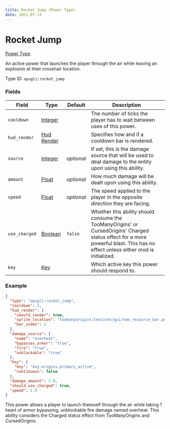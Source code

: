 ```yaml
---
title: Rocket Jump (Power Type)
date: 2021-07-13
---
```


# Rocket Jump

[Power Type](../power_types.md).

An active power that launches the player through the air while leaving an explosion at their crosshair location.

Type ID: `apugli:rocket_jump`

### Fields

Field  | Type | Default | Description
-------|------|---------|-------------
`cooldown` | [Integer](https://origins.readthedocs.io/en/latest/data_types/integer/) |  | The number of ticks the player has to wait between uses of this power.
`hud_render` | [Hud Render](https://origins.readthedocs.io/en/latest/data_types/hud_render/) |  | Specifies how and if a cooldown bar is rendered.
`source` | [Integer](https://origins.readthedocs.io/en/latest/data_types/integer/) | *optional* | If set, this is the damage source that will be used to deal damage to the entity upon using this ability.
`amount` | [Float](https://origins.readthedocs.io/en/latest/data_types/float/) | *optional*| How much damage will be dealt upon using this ability.
`speed` | [Float](https://origins.readthedocs.io/en/latest/data_types/float/) | *optional* | The speed applied to the player in the opposite direction they are facing.
`use_charged` | [Boolean](https://origins.readthedocs.io/en/latest/data_types/boolean/) | `false` | Whether this ability should consume the TooManyOrigins' or CursedOrigins' Charged status effect for a more powerful blast. This has no effect unless either mod is initialized.
`key` | [Key](https://origins.readthedocs.io/en/latest/data_types/key/) | | Which active key this power should respond to.


### Example
```json
{
  "type": "apugli:rocket_jump",
  "cooldown": 5,
  "hud_render": {
    "should_render": true,
    "sprite_location": "toomanyorigins:textures/gui/tmo_resource_bar.png",
    "bar_index": 2
  },
  "damage_source": {
    "name": "overheat",
    "bypasses_armor": "true",
    "fire": "true",
    "unblockable": "true"
  },
  "key": {
    "key": "key.origins.primary_active",
    "continuous": false
  },
  "damage_amount": 2.0,
  "should_use_charged": true,
  "speed": 1.0
}
```
This power allows a player to launch themself through the air while taking 1 heart of armor bypassing, unblockable fire damage named overheat. This ability considers the Charged status effect from TooManyOrigins and CursedOrigins.